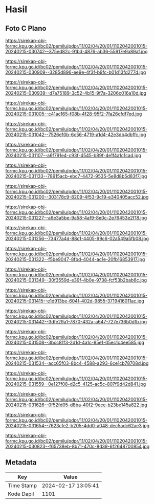 # Hasil

## Foto C Plano

https://sirekap-obj-formc.kpu.go.id/bc02/pemilu/pdpr/11/02/04/20/01/1102042001015-20240215-030742--375ed82c-91bd-4876-ab36-55917e9a89af.jpg

https://sirekap-obj-formc.kpu.go.id/bc02/pemilu/pdpr/11/02/04/20/01/1102042001015-20240215-030909--3285d896-ee9e-4f3f-b9fc-b01d13fd277d.jpg

https://sirekap-obj-formc.kpu.go.id/bc02/pemilu/pdpr/11/02/04/20/01/1102042001015-20240215-030939--d7a75189-3c52-4b15-9f7a-3206c016a10d.jpg

https://sirekap-obj-formc.kpu.go.id/bc02/pemilu/pdpr/11/02/04/20/01/1102042001015-20240215-031005--c41ac165-f08b-4f28-95f2-7fa26cfdf7ed.jpg

https://sirekap-obj-formc.kpu.go.id/bc02/pemilu/pdpr/11/02/04/20/01/1102042001015-20240215-031042--7526e10b-6c56-4719-a1d4-42e3db4dbffc.jpg

https://sirekap-obj-formc.kpu.go.id/bc02/pemilu/pdpr/11/02/04/20/01/1102042001015-20240215-031107--a6f791e4-c93f-4545-b89f-4e1f4a1c1cad.jpg

https://sirekap-obj-formc.kpu.go.id/bc02/pemilu/pdpr/11/02/04/20/01/1102042001015-20240215-031133--78915acb-ebc7-4472-9535-5e8d8b5d83f7.jpg

https://sirekap-obj-formc.kpu.go.id/bc02/pemilu/pdpr/11/02/04/20/01/1102042001015-20240215-031200--303178c9-8209-4f53-9c19-e340405acc52.jpg

https://sirekap-obj-formc.kpu.go.id/bc02/pemilu/pdpr/11/02/04/20/01/1102042001015-20240215-031227--a6e3a5be-9a58-4af9-8e0c-2e76453e2f18.jpg

https://sirekap-obj-formc.kpu.go.id/bc02/pemilu/pdpr/11/02/04/20/01/1102042001015-20240215-031256--73477a4d-88c1-4405-99c6-02a549a5fb08.jpg

https://sirekap-obj-formc.kpu.go.id/bc02/pemilu/pdpr/11/02/04/20/01/1102042001015-20240215-031322--f5be9047-8fbd-4044-ac1e-20fb16853917.jpg

https://sirekap-obj-formc.kpu.go.id/bc02/pemilu/pdpr/11/02/04/20/01/1102042001015-20240215-031349--30f3559d-e39f-4b0e-9738-fcf53b2bab6c.jpg

https://sirekap-obj-formc.kpu.go.id/bc02/pemilu/pdpr/11/02/04/20/01/1102042001015-20240215-031415--e1d913be-604f-402d-9855-3719416011ac.jpg

https://sirekap-obj-formc.kpu.go.id/bc02/pemilu/pdpr/11/02/04/20/01/1102042001015-20240215-031442--3dfe29a1-7870-432a-a647-727e736b0dfb.jpg

https://sirekap-obj-formc.kpu.go.id/bc02/pemilu/pdpr/11/02/04/20/01/1102042001015-20240215-031508--3bcc81f3-2d1d-4a1c-85e1-05ec1c4ee585.jpg

https://sirekap-obj-formc.kpu.go.id/bc02/pemilu/pdpr/11/02/04/20/01/1102042001015-20240215-031534--acc65f03-8bc4-4588-a293-6ce1cb78708d.jpg

https://sirekap-obj-formc.kpu.go.id/bc02/pemilu/pdpr/11/02/04/20/01/1102042001015-20240215-031559--0e127f08-d2c5-4125-ac5c-807f9d42d841.jpg

https://sirekap-obj-formc.kpu.go.id/bc02/pemilu/pdpr/11/02/04/20/01/1102042001015-20240215-031626--0f52fd05-d8ba-40f2-9ece-b23be145a822.jpg

https://sirekap-obj-formc.kpu.go.id/bc02/pemilu/pdpr/11/02/04/20/01/1102042001015-20240215-031654--7623cfe2-b205-4dd0-a048-dec5adc62ae3.jpg

https://sirekap-obj-formc.kpu.go.id/bc02/pemilu/pdpr/11/02/04/20/01/1102042001015-20240215-030823--f65738eb-8b71-470c-8d39-6f2648700854.jpg


## Metadata

| Key        | Value               |
| ---------- | ------------------- |
| Time Stamp | 2024-02-17 13:05:41 |
| Kode Dapil | 1101                |



